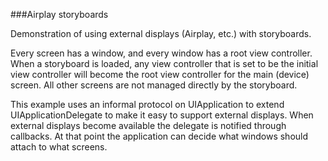###Airplay storyboards

Demonstration of using external displays (Airplay, etc.) with storyboards.

Every screen has a window, and every window has a root view controller. When a storyboard is loaded, any view controller that is set to be the initial view controller will become the root view controller for the main (device) screen. All other screens are not managed directly by the storyboard.

This example uses an informal protocol on UIApplication to extend UIApplicationDelegate to make it easy to support external displays. When external displays become available the delegate is notified through callbacks. At that point the application can decide what windows should attach to what screens.